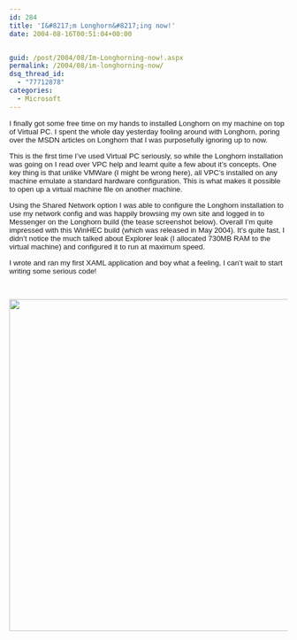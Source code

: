 ```yaml
---
id: 284
title: 'I&#8217;m Longhorn&#8217;ing now!'
date: 2004-08-16T00:51:04+00:00


guid: /post/2004/08/Im-Longhorning-now!.aspx
permalink: /2004/08/im-longhorning-now/
dsq_thread_id:
  - "77712878"
categories:
  - Microsoft
---
```

<DIV class=Section1>
<P class=MsoNormal><FONT face=Arial size=2><SPAN style="FONT-SIZE: 10pt; FONT-FAMILY: Arial">I finally got some free time on my hands to installed Longhorn on my machine on top of Virtual PC. I spent the whole day yesterday fooling around with Longhorn, poring over the MSDN articles on Longhorn that I was purposefully ignoring up to now. <?xml:namespace prefix = o /><o:p></o:p></SPAN></FONT></P>
<P class=MsoNormal><FONT face=Arial size=2><SPAN style="FONT-SIZE: 10pt; FONT-FAMILY: Arial">This is the first time I’ve used Virtual PC seriously, so while the Longhorn installation was going on I read over VPC help and learnt quite a few about it’s concepts. One key thing is that unlike VMWare (I might be wrong here), all VPC’s installed on any machine emulate a standard hardware configuration. This is what makes it possible to open up a virtual machine file on another machine.<o:p></o:p></SPAN></FONT></P>
<P class=MsoNormal><FONT face=Arial size=2><SPAN style="FONT-SIZE: 10pt; FONT-FAMILY: Arial">Using the Shared Network option I was able to configure the Longhorn installation to use my network config and was happily browsing my own site and logged in to Messenger on the Longhorn build (the tease screenshot below). Overall I’m quite impressed with this WinHEC build (which was released in May 2004). It’s quite fast, I didn’t notice the much talked about Explorer leak (I allocated 730MB RAM to the virtual machine) and configured it to run at maximum speed.<o:p></o:p></SPAN></FONT></P>
<P class=MsoNormal><FONT face=Arial size=2><SPAN style="FONT-SIZE: 10pt; FONT-FAMILY: Arial">I wrote and ran my first XAML application and boy what a feeling, I can’t wait to start writing some serious code!<o:p></o:p></SPAN></FONT></P>
<P class=MsoNormal><FONT face=Arial size=2><SPAN style="FONT-SIZE: 10pt; FONT-FAMILY: Arial"><o:p>&nbsp;</o:p></SPAN></FONT></P>
<P class=MsoNormal><FONT face=Arial size=2><SPAN style="FONT-SIZE: 10pt; FONT-FAMILY: Arial"><A href="https://merill.net/wp-content/uploads/contentbinary/image0011234.jpg" target=_blank border="0"><IMG id=" x0000 i1025" height=600 src="https://merill.net/wp-content/uploads/contentbinary/image0011234.jpg" width=800 border=0></A><o:p></o:p></SPAN></FONT></P></DIV>